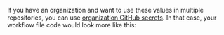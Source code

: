If you have an organization and want to use these values in multiple repositories, you can use [organization GitHub secrets](../writing_tests.mdx#org-secrets). In that case, your workflow file code would look more like this: